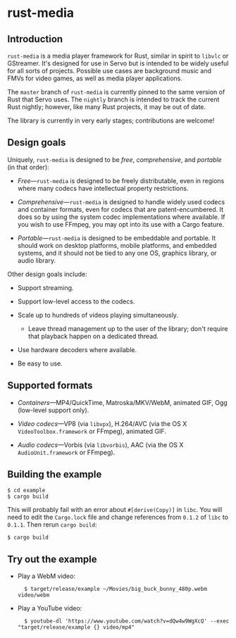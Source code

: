 # rust-media

## Introduction

`rust-media` is a media player framework for Rust, similar in spirit to `libvlc` or GStreamer. It's designed for use in Servo but is intended to be widely useful for all sorts of projects. Possible use cases are background music and FMVs for video games, as well as media player applications.

The `master` branch of `rust-media` is currently pinned to the same version of Rust that Servo uses. The `nightly` branch is intended to track the current Rust nightly; however, like many Rust projects, it may be out of date.

The library is currently in very early stages; contributions are welcome!

## Design goals

Uniquely, `rust-media` is designed to be *free*, *comprehensive*, and *portable* (in that order):

* *Free*—`rust-media` is designed to be freely distributable, even in regions where many codecs have intellectual property restrictions.

* *Comprehensive*—`rust-media` is designed to handle widely used codecs and container formats, even for codecs that are patent-encumbered. It does so by using the system codec implementations where available. If you wish to use FFmpeg, you may opt into its use with a Cargo feature.

* *Portable*—`rust-media` is designed to be embeddable and portable. It should work on desktop platforms, mobile platforms, and embedded systems, and it should not be tied to any one OS, graphics library, or audio library.

Other design goals include:

* Support streaming.

* Support low-level access to the codecs.

* Scale up to hundreds of videos playing simultaneously.

  - Leave thread management up to the user of the library; don't require that playback happen on a dedicated thread.
  
* Use hardware decoders where available.

* Be easy to use.

## Supported formats

* *Containers*—MP4/QuickTime, Matroska/MKV/WebM, animated GIF, Ogg (low-level support only).

* *Video codecs*—VP8 (via `libvpx`), H.264/AVC (via the OS X `VideoToolbox.framework` or FFmpeg), animated GIF.

* *Audio codecs*—Vorbis (via `libvorbis`), AAC (via the OS X `AudioUnit.framework` or FFmpeg).

## Building the example

    $ cd example
    $ cargo build

This will probably fail with an error about `#[derive(Copy)]` in `libc`. You will need to edit the `Cargo.lock` file and change references from `0.1.2` of `libc` to `0.1.1`. Then rerun `cargo build`:

    $ cargo build

## Try out the example

* Play a WebM video:

        $ target/release/example ~/Movies/big_buck_bunny_480p.webm video/webm

* Play a YouTube video:

        $ youtube-dl 'https://www.youtube.com/watch?v=dQw4w9WgXcQ' --exec "target/release/example {} video/mp4"

